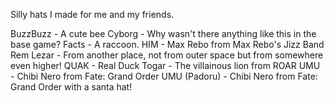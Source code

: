 Silly hats I made for me and my friends.

BuzzBuzz - A cute bee
Cyborg - Why wasn't there anything like this in the base game?
Facts - A raccoon.
HIM - Max Rebo from Max Rebo's Jizz Band
Rem Lezar - From another place, not from outer space but from somewhere even higher!
QUAK - Real Duck
Togar - The villainous lion from ROAR
UMU - Chibi Nero from Fate: Grand Order
UMU (Padoru) - Chibi Nero from Fate: Grand Order with a santa hat!
